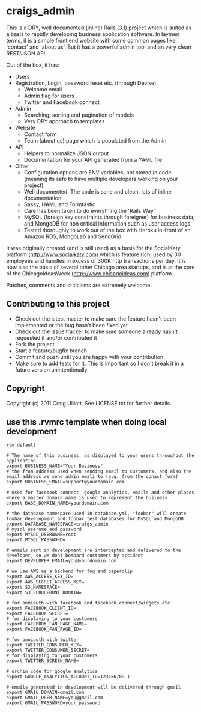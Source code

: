 craigs_admin
============

This is a DRY, well documented (inline) Rails (3.1) project which is suited as a basis to rapidly developing business application software.  In laymen terms, it is a simple front end website with some common pages like 'contact' and 'about us'.  But it has a powerful admin tool and an very clean REST/JSON API.

Out of the box, it has:

* Users
* Registration, Login, password reset etc. (through Devise)
    * Welcome email
    * Admin flag for users
    * Twitter and Facebook connect
* Admin
    * Searching, sorting and pagination of models
    * Very DRY approach to templates
* Website
    * Contact form
    * Team (about us) page which is populated from the Admin
* API
    * Helpers to normalize JSON output
    * Documentation for your API generated from a YAML file
* Other
    * Configuration options are ENV variables, not stored in code (meaning its safe to have multiple developers working on your project)
    * Well documented.  The code is sane and clean, lots of inline documentation.
    * Sassy, HAML and Formtastic
    * Care has been taken to do everything the 'Rails Way'
    * MySQL (foreign key constraints through foreigner) for business data, and MongoDB for non critical information such as user access logs.
    * Tested thoroughly to work out of the box with Heroku in-front of an Amazon RDS, MongoLab and SendGrid.

It was originally created (and is still used) as a basis for the SocialKaty platform (http://www.socialkaty.com) which is feature rich, used by 30 employees and handles in excess of 300K http transactions per day.  It is now also the basis of several other Chicago area startups, and is at the core of the ChicagoIdeasWeek (http://www.chicagoideas.com) platform.

Patches, comments and criticisms are extremely welcome.

Contributing to this project
----------------------------
 
* Check out the latest master to make sure the feature hasn't been implemented or the bug hasn't been fixed yet
* Check out the issue tracker to make sure someone already hasn't requested it and/or contributed it
* Fork the project
* Start a feature/bugfix branch
* Commit and push until you are happy with your contribution
* Make sure to add tests for it. This is important so I don't break it in a future version unintentionally.

Copyright
---------

Copyright (c) 2011 Craig Ulliott. See LICENSE.txt for
further details.

use this .rvmrc template when doing local development
-----------------------------------------------------

    rvm default
    
    # The name of this business, as displayed to your users throughout the application
    export BUSINESS_NAME="Your Business"
    # the from address used when sending email to customers, and also the email address we send admin emali to (e.g. from the conact form)
    export BUSINESS_EMAIL=support@yourdomain.com
    
    # used for facebook connect, google analytics, emails and other places where a master domain name is used to represent the business
    export BASE_DOMAIN_NAME=yourdomain.com
    
    # the database namespace used in database.yml, "foobar" will create foobar_development and foobar_test databases for MySQL and MongoDB
    export DATABASE_NAMESPACE=craigs_admin
    # mysql usernme and password
    export MYSQL_USERNAME=root
    export MYSQL_PASSWORD=
    
    # emails sent in development are intercepted and delivered to the developer, so we dont bombard customers by accident
    export DEVELOPER_EMAIL=you@yourdomain.com
    
    # we use AWS as a backend for fog and paperclip
    export AWS_ACCESS_KEY_ID=
    export AWS_SECRET_ACCESS_KEY=
    export S3_NAMESPACE=
    export S3_CLOUDFRONT_DOMAIN=
    
    # for onmiauth with facebook and facebook connect/widgets etc
    export FACEBOOK_CLIENT_ID=
    export FACEBOOK_SECRET=
    # for displaying to your customers
    export FACEBOOK_FAN_PAGE_NAME= 
    export FACEBOOK_FAN_PAGE_ID= 
    
    # for omniauth with twitter
    export TWITTER_CONSUMER_KEY=
    export TWITTER_CONSUMER_SECRET=
    # for displaying to your customers
    export TWITTER_SCREEN_NAME=
    
    # urchin code for google analytics
    export GOOGLE_ANALYTICS_ACCOUNT_ID=123456789-1
    
    # emails generated in development will be delivered through gmail 
    export GMAIL_DOMAIN=gmail.com
    export GMAIL_USER_NAME=you@gmail.com
    export GMAIL_PASSWORD=your_password




